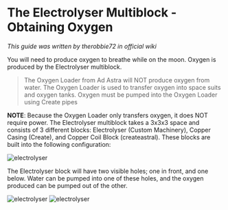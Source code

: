 # The Electrolyser Multiblock - Obtaining Oxygen

_This guide was written by therobbie72 in official wiki_

You will need to produce oxygen to breathe while on the moon. Oxygen is produced
by the Electrolyser multiblock.

> The Oxygen Loader from Ad Astra will NOT produce oxygen from water. The Oxygen
> Loader is used to transfer oxygen into space suits and oxygen tanks. Oxygen
> must be pumped into the Oxygen Loader using Create pipes

**NOTE**: Because the Oxygen Loader only transfers oxygen, it does NOT require
power. The Electrolyser multiblock takes a 3x3x3 space and consists of 3
different blocks: Electrolyser (Custom Machinery), Copper Casing (Create), and
Copper Coil Block (createastral). These blocks are built into the following
configuration:

<img src="https://cdn.toby7002.dev/astralinium/user_2hOh8WFkJfiVXKacOxNrUGlcCHv-electrolyser.gif" alt="electrolyser" />

The Electrolyser block will have two visible holes; one in front, and one below.
Water can be pumped into one of these holes, and the oxygen produced can be
pumped out of the other.

<img src="https://cdn.toby7002.dev/astralinium/user_2hOh8WFkJfiVXKacOxNrUGlcCHv-electrolyser_4.png" alt="electrolyser" />
<img src="https://cdn.toby7002.dev/astralinium/user_2hOh8WFkJfiVXKacOxNrUGlcCHv-electrolyser_5.png" alt="electrolyser" />
